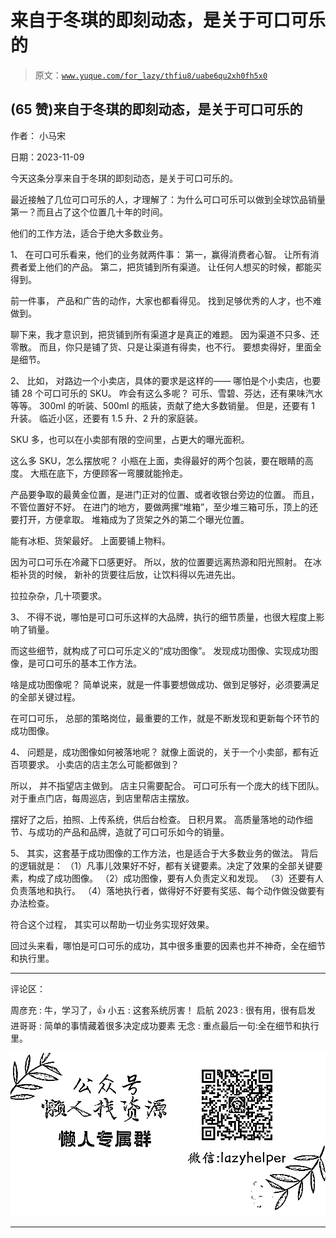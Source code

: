 # 来自于冬琪的即刻动态，是关于可口可乐的

> 原文：[`www.yuque.com/for_lazy/thfiu8/uabe6qu2xh0fh5x0`](https://www.yuque.com/for_lazy/thfiu8/uabe6qu2xh0fh5x0)

## (65 赞)来自于冬琪的即刻动态，是关于可口可乐的

作者： 小马宋

日期：2023-11-09

今天这条分享来自于冬琪的即刻动态，是关于可口可乐的。

最近接触了几位可口可乐的人，才理解了：为什么可口可乐可以做到全球饮品销量第一？而且占了这个位置几十年的时间。

他们的工作方法，适合于绝大多数业务。

1、
在可口可乐看来，他们的业务就两件事：
第一，赢得消费者心智。
让所有消费者爱上他们的产品。
第二，把货铺到所有渠道。
让任何人想买的时候，都能买得到。

前一件事，
产品和广告的动作，大家也都看得见。
找到足够优秀的人才，也不难做到。

聊下来，我才意识到，把货铺到所有渠道才是真正的难题。
因为渠道不只多、还零散。
而且，你只是铺了货、只是让渠道有得卖，也不行。
要想卖得好，里面全是细节。

2、
比如，
对路边一个小卖店，具体的要求是这样的——
哪怕是个小卖店，也要铺 28 个可口可乐的 SKU。
咋会有这么多呢？
可乐、雪碧、芬达，还有果味汽水等等。
300ml 的听装、500ml 的瓶装，贡献了绝大多数销量。
但是，还要有 1 升装。
临近小区，还要有 1.5 升、2 升的家庭装。

SKU 多，也可以在小卖部有限的空间里，占更大的曝光面积。

这么多 SKU，怎么摆放呢？
小瓶在上面，卖得最好的两个包装，要在眼睛的高度。
大瓶在底下，方便顾客一弯腰就能拎走。

产品要争取的最黄金位置，是进门正对的位置、或者收银台旁边的位置。
而且，不管位置好不好。
在进门的地方，要做两摞“堆箱”，至少堆三箱可乐，顶上的还要打开，方便拿取。
堆箱成为了货架之外的第二个曝光位置。

能有冰柜、货架最好。
上面要铺上物料。

因为可口可乐在冷藏下口感更好。
所以，放的位置要远离热源和阳光照射。
在冰柜补货的时候，
新补的货要往后放，让饮料得以先进先出。

拉拉杂杂，几十项要求。

3、
不得不说，哪怕是可口可乐这样的大品牌，执行的细节质量，也很大程度上影响了销量。

而这些细节，就构成了可口可乐定义的“成功图像”。
发现成功图像、实现成功图像，是可口可乐的基本工作方法。

啥是成功图像呢？
简单说来，就是一件事要想做成功、做到足够好，必须要满足的全部关键过程。

在可口可乐，
总部的策略岗位，最重要的工作，就是不断发现和更新每个环节的成功图像。

4、
问题是，成功图像如何被落地呢？
就像上面说的，关于一个小卖部，都有近百项要求。
小卖店的店主怎么可能都做到？

所以，
并不指望店主做到。
店主只需要配合。
可口可乐有一个庞大的线下团队。
对于重点门店，每周巡店，到店里帮店主摆放。

摆好了之后，拍照、上传系统，供后台检查。
日积月累。
高质量落地的动作细节、与成功的产品和品牌，造就了可口可乐如今的销量。

5、
其实，这套基于成功图像的工作方法，也是适合于大多数业务的做法。
背后的逻辑就是：
（1）凡事儿效果好不好，都有关键要素。决定了效果的全部关键要素，构成了成功图像。
（2）成功图像，要有人负责定义和发现。
（3）还要有人负责落地和执行。
（4）落地执行者，做得好不好要有奖惩、每个动作做没做要有办法检查。

符合这个过程，
其实可以帮助一切业务实现好效果。

回过头来看，哪怕是可口可乐的成功，其中很多重要的因素也并不神奇，全在细节和执行里。

* * *

评论区：

周彦充 : 牛，学习了，👍
小五 : 这套系统厉害！
启航 2023 : 很有用，很有启发
进哥哥 : 简单的事情藏着很多决定成功要素
无念 : 重点最后一句:全在细节和执行里。

![](img/1c37d505930596d12a88ab23e11aa07a.png)

* * *